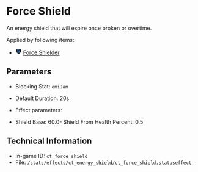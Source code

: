 # Force Shield

An energy shield that will expire once broken or overtime.

Applied by following items:

- <img src="https://raw.githubusercontent.com/Ceterai/Enternia/main/items/generic/other/ct_force_shielder.png" alt="Force Shielder icon" loading="lazy" height=16px width="auto" /> [Force Shielder](https://ceterai.github.io/MyEnternia/Wiki/ForceShielder)

## Parameters

- Blocking Stat: `emiJam`
- Default Duration: 20s
- Effect parameters: 

- Shield Base: 60.0- Shield From Health Percent: 0.5

## Technical Information

- In-game ID: `ct_force_shield`
- File: [`/stats/effects/ct_energy_shield/ct_force_shield.statuseffect`](https://github.com/Ceterai/Enternia/blob/main/stats/effects/ct_energy_shield/ct_force_shield.statuseffect)
